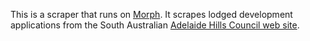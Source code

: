 This is a scraper that runs on [Morph](https://morph.io).  It scrapes lodged development applications from the South Australian [Adelaide Hills Council web site](https://www.ahc.sa.gov.au).
